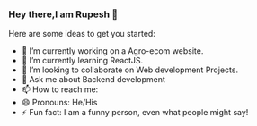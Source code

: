 ### Hey there,I am Rupesh 👋


Here are some ideas to get you started:

- 🔭 I’m currently working on a Agro-ecom website.
- 🌱 I’m currently learning ReactJS.
- 👯 I’m looking to collaborate on Web development Projects.
- 💬 Ask me about Backend development
- 📫 How to reach me: 
- 😄 Pronouns: He/His
- ⚡ Fun fact: I am a funny person, even what people might say!

